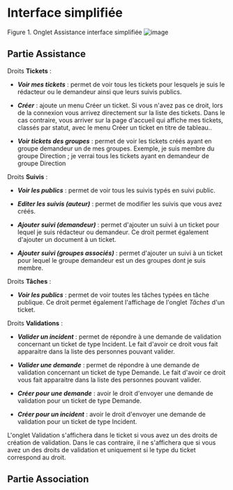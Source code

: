 Interface simplifiée
====================

Figure 1. Onglet Assistance interface simplifiée
![image](docs/image/droitHelpdeskPostonly.png)

Partie Assistance
-----------------

Droits **Tickets** :

- ***Voir mes tickets*** : permet de voir tous les tickets pour lesquels je suis le rédacteur ou le demandeur ainsi que leurs suivis publics.
  
- ***Créer*** : ajoute un menu Créer un ticket.
  Si vous n'avez pas ce droit, lors de la connexion vous arrivez directement sur la liste des tickets. Dans le cas contraire, vous arriver sur la page d'accueil qui affiche mes tickets, classés par statut, avec le menu Créer un ticket en titre de tableau..

- ***Voir tickets des groupes*** : permet de voir les tickets créés ayant en groupe demandeur un de mes groupes. Exemple, je suis membre du groupe Direction ; je verrai tous les tickets ayant en demandeur de groupe Direction

Droits **Suivis** :

- ***Voir les publics*** : permet de voir tous les suivis typés en suivi public.

- ***Editer les suivis (auteur)*** : permet de modifier les suivis que vous avez créés.

- ***Ajouter suivi (demandeur)*** : permet d'ajouter un suivi à un ticket pour lequel je suis rédacteur ou demandeur. Ce droit permet également d'ajouter un document à un ticket.

- ***Ajouter suivi (groupes associés)*** : permet d'ajouter un suivi à un ticket pour lequel le groupe demandeur est un des groupes dont je suis membre.

Droits **Tâches** :

- ***Voir les publics*** : permet de voir toutes les tâches typées en tâche publique.
  Ce droit permet également l'affichage de l'onglet *Tâches* d'un ticket.

Droits **Validations** :

- ***Valider un incident*** : permet de répondre à une demande de validation concernant un ticket de type Incident. Le fait d'avoir ce droit vous fait apparaitre dans la liste des personnes pouvant valider.

- ***Valider une demande*** : permet de répondre à une demande de validation concernant un ticket de type Demande. Le fait d'avoir ce droit vous fait apparaitre dans la liste des personnes pouvant valider.

- ***Créer pour une demande*** : avoir le droit d'envoyer une demande de validation pour un ticket de type Demande.

- ***Créer pour un incident*** : avoir le droit d'envoyer une demande de validation pour un ticket de type Incident.

L'onglet Validation s'affichera dans le ticket si vous avez un des droits de création de validation. Dans le cas contraire, il ne s'affichera que si vous avez un des droits de validation et uniquement si le type du ticket correspond au droit.

Partie Association
------------------
